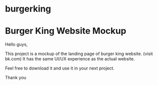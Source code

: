 # burgerking
# Burger King Website Mockup

Hello guys,

This project is a mockup of the landing page of burger king website. (visit bk.com)
It has the same UI/UX experience as the actual website.

Feel free to download it and use it in your next project.

Thank you
